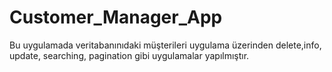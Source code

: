 # Customer_Manager_App
Bu uygulamada veritabanınıdaki müşterileri uygulama üzerinden delete,info, update, searching, pagination gibi uygulamalar yapılmıştır.
